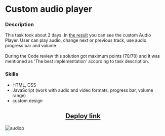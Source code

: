 # Custom audio player

### Description

This task took about 2 days. In [the result](https://pesukarhutg.github.io/custom-audio-player/) you can see the custom Audio Player. User can play audio, change next or previous track, use audio progress bar and volume<br><br>
During the Code review this solution got maximum points (70/70) and it was mentioned as 'The best implementation' according to task description.

### Skills
- HTML, CSS
- JavaScript (work with audio and video formats, progress bar, volume range)
- custom design

<h2 align="center"><a href="https://pesukarhutg.github.io/custom-audio-player/" target="_blank">Deploy link</a></h2>

![audiop](https://github.com/PesukarhuTG/custom-audio-player/assets/39487464/f4818396-7d09-4467-a5f3-89d791a7786e)

